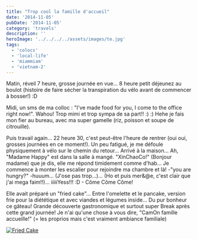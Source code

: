 ```yaml
---
title: "Trop cool la famille d'accueil"
date: '2014-11-05'
pubDate: '2014-11-05'
category: 'travels'
description: ''
heroImage: '../../../../assets/images/te.jpg'
tags:
  - 'colocs'
  - 'local-life'
  - 'miammiam'
  - 'vietnam-2'
---
```


Matin, réveil 7 heure, grosse journée en vue... 8 heure petit déjeunez au boulot (histoire de faire sécher la transpiration du vélo avant de commencer à bosser!) :D

Midi, un sms de ma colloc : "I've made food for you, I come to the office right now!". Wahou! Trop mimi et trop sympa de sa part!! :) :) Hehe je fais mon fier au bureau, avec ma super gamelle (riz, poisson et soupe de citrouille).

Puis travail again... 22 heure 30, c'est peut-être l'heure de rentrer (oui oui, grosses journées en ce moment!). Un peu fatigué, je me défoule physiquement à vélo sur le chemin du retour... Arrivé à la maison... Ah, "Madame Happy" est dans la salle à mangé. "XinChaoCo!" (Bonjour madame) que je dis, elle me répond timidement comme d'hab... Je commence à monter les escalier pour rejoindre ma chambre et là! -"you are hungry?" -huuum... (J'ose pas trop...)... (Ho et puis mer&@e, c'est clair que j'ai mega faim!!)... iiiiiYess!!! :D - Côme Côme Côme!

Elle avait préparé un "fried cake"... Entre l'omelette et le pancake, version frie pour la diététique et avec viandes et légumes inside... Du pur bonheur ce gâteau! Grande découverte gastronomique et surtout super Break après cette grand journée! Je n'ai qu'une chose à vous dire, "CamOn famille accueille!" (= les proprios mais c'est vraiment ambiance familiale)

[![Fried Cake](http://malparty.fr/wp-content/uploads/2014/11/IMG_1139-765x1024.jpg)](http://malparty.fr/wp-content/uploads/2014/11/IMG_1139.jpg)
